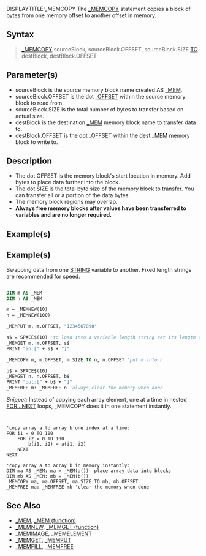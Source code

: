 DISPLAYTITLE:_MEMCOPY
The [_MEMCOPY](_MEMCOPY) statement copies a block of bytes from one memory offset to another offset in memory.


## Syntax

>  [_MEMCOPY](_MEMCOPY)  sourceBlock, sourceBlock.OFFSET, sourceBlock.SIZE [TO](TO) destBlock, destBlock.OFFSET


## Parameter(s)

* sourceBlock is the source memory block name created AS [_MEM](_MEM).
* sourceBlock.OFFSET is the dot [_OFFSET](_OFFSET) within the source memory block to read from.
* sourceBlock.SIZE is the total number of bytes to transfer based on actual size.
* destBlock is the destination [_MEM](_MEM) memory block name to transfer data to.
* destBlock.OFFSET is the dot [_OFFSET](_OFFSET) within the dest [_MEM](_MEM) memory block to write to.


## Description

* The dot OFFSET is the memory block's start location in memory. Add bytes to place data further into the block.
* The dot SIZE is the total byte size of the memory block to transfer. You can transfer all or a portion of the data bytes.
* The memory block regions may overlap.
* **Always free memory blocks after values have been transferred to variables and are no longer required.**


## Example(s)

## Example(s)
 Swapping data from one [STRING](STRING) variable to another. Fixed length strings are recommended for speed.

```vb

DIM m AS _MEM
DIM n AS _MEM

m = _MEMNEW(10)
n = _MEMNEW(100)

_MEMPUT m, m.OFFSET, "1234567890"

s$ = SPACE$(10) 'to load into a variable length string set its length first
_MEMGET m, m.OFFSET, s$
PRINT "in:[" + s$ + "]"

_MEMCOPY m, m.OFFSET, m.SIZE TO n, n.OFFSET 'put m into n

b$ = SPACE$(10)
_MEMGET n, n.OFFSET, b$
PRINT "out:[" + b$ + "]" 
_MEMFREE m: _MEMFREE n 'always clear the memory when done 

```


*Snippet:* Instead of copying each array element, one at a time in nested [FOR...NEXT](FOR...NEXT) loops, _MEMCOPY does it in one statement instantly.

```text


'copy array a to array b one index at a time:
FOR i1 = 0 TO 100
    FOR i2 = 0 TO 100
        b(i1, i2) = a(i1, i2)
    NEXT
NEXT

'copy array a to array b in memory instantly:
DIM ma AS _MEM: ma = _MEM(a()) 'place array data into blocks
DIM mb AS _MEM: mb = _MEM(b())
_MEMCOPY ma, ma.OFFSET, ma.SIZE TO mb, mb.OFFSET
_MEMFREE ma: _MEMFREE mb 'clear the memory when done 

```



## See Also

* [_MEM](_MEM), [_MEM (function)](_MEM (function))
* [_MEMNEW](_MEMNEW), [_MEMGET (function)](_MEMGET (function))
* [_MEMIMAGE](_MEMIMAGE), [_MEMELEMENT](_MEMELEMENT)
* [_MEMGET](_MEMGET), [_MEMPUT](_MEMPUT)
* [_MEMFILL](_MEMFILL), [_MEMFREE](_MEMFREE)




